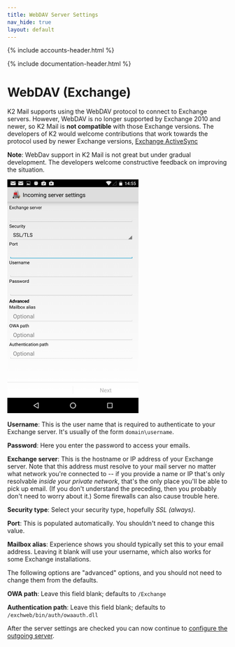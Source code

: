 ```yaml
---
title: WebDAV Server Settings
nav_hide: true
layout: default
---
```


{% include accounts-header.html %}

{% include documentation-header.html %}

# WebDAV (Exchange)

K2 Mail supports using the WebDAV protocol to connect to Exchange servers.
However, WebDAV is no longer supported by Exchange 2010 and newer, so K2 Mail
is **not compatible** with those Exchange versions. The developers of K2 would welcome contributions
that work towards the protocol used by newer Exchange versions, [Exchange ActiveSync](https://en.wikipedia.org/wiki/Exchange_ActiveSync)

**Note**: WebDav support in K2 Mail is not great but under gradual development. The developers welcome constructive feedback on improving the situation.

<img src="/assets/img/account_setup_step3_webdav_incoming_server.png" width="300" alt="WebDAV server settings" />

**Username**: This is the user name that is required to authenticate to your Exchange server. It's usually of the form `domain\username`.

**Password**: Here you enter the password to access your emails.

**Exchange server**: This is the hostname or IP address of your Exchange server. Note that this address must resolve to your mail server no matter what network you're connected to -- if you provide a name or IP that's only resolvable *inside your private network*, that's the only place you'll be able to pick up email. (If you don't understand the preceding, then you probably don't need to worry about it.) Some firewalls can also cause trouble here.

**Security type**: Select your security type, hopefully *SSL (always)*.

**Port**: This is populated automatically. You shouldn't need to change this value.

**Mailbox alias**: Experience shows you should typically set this to your email address. Leaving it blank will use your username, which also works for some Exchange installations.

The following options are "advanced" options, and you should not need to change them from the defaults.

**OWA path**: Leave this field blank; defaults to `/Exchange`

**Authentication path**: Leave this field blank; defaults to
`/exchweb/bin/auth/owaauth.dll`

After the server settings are checked you can now continue to [configure the outgoing server](/documentation/accounts/add.html#outgoing-server).
